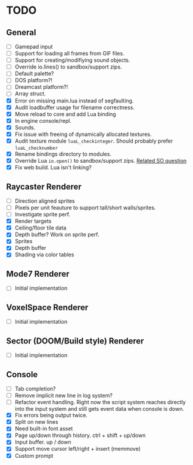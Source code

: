 # TODO
## General
- [ ] Gamepad input
- [ ] Support for loading all frames from GIF files.
- [ ] Support for creating/modifiying sound objects.
- [ ] Override io.lines() to sandbox/support zips.
- [ ] Default palette?
- [ ] DOS platform?!
- [ ] Dreamcast platform?!
- [ ] Array struct.
- [x] Error on missing main.lua instead of segfaulting.
- [x] Audit loadbuffer usage for filename correctness.
- [x] Move reload to core and add Lua binding
- [x] In engine console/repl.
- [x] Sounds.
- [x] Fix issue with freeing of dynamically allocated textures.
- [x] Audit texture module `luaL_checkinteger`. Should probably prefer `luaL_checknumber`
- [x] Rename bindings directory to modules.
- [x] Override Lua `io.open()` to sandbox/support zips. [Related SO question](https://stackoverflow.com/questions/20715652/how-to-wrap-the-io-functions-in-lua-to-prevent-the-user-from-leaving-x-directory)
- [x] Fix web build. Lua isn't linking?

## Raycaster Renderer
- [ ] Direction aligned sprites
- [ ] Pixels per unit feauture to support tall/short walls/sprites.
- [ ] Investigate sprite perf.
- [x] Render targets
- [x] Ceiling/floor tile data
- [x] Depth buffer? Work on sprite perf.
- [x] Sprites
- [x] Depth buffer
- [x] Shading via color tables

## Mode7 Renderer
- [ ] Initial implementation

## VoxelSpace Renderer
- [ ] Initial implementation

## Sector (DOOM/Build style) Renderer
- [ ] Initial implementation

## Console
- [ ] Tab completion?
- [ ] Remove implicit new line in log system?
- [ ] Refactor event handling. Right now the script system reaches directly into the input system and still gets event data when console is down.
- [x] Fix errors being output twice.
- [x] Split on new lines
- [x] Need built-in font asset
- [x] Page up/down through history. ctrl + shift + up/down
- [x] Input buffer. up / down
- [x] Support move cursor left/right + insert (memmove)
- [x] Custom prompt
